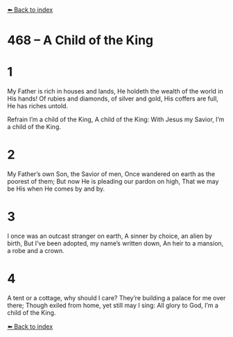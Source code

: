 [⬅️ Back to index](../README.md)

# 468 – A Child of the King


# 1
My Father is rich in houses and lands,
He holdeth the wealth of the world in His hands!
Of rubies and diamonds, of silver and gold,
His coffers are full, He has riches untold.

Refrain
I’m a child of the King,
A child of the King:
With Jesus my Savior,
I’m a child of the King.

# 2
My Father’s own Son, the Savior of men,
Once wandered on earth as the poorest of them;
But now He is pleading our pardon on high,
That we may be His when He comes by and by.

# 3
I once was an outcast stranger on earth,
A sinner by choice, an alien by birth,
But I’ve been adopted, my name’s written down,
An heir to a mansion, a robe and a crown.

# 4
A tent or a cottage, why should I care?
They’re building a palace for me over there;
Though exiled from home, yet still may I sing:
All glory to God, I’m a child of the King.

[⬅️ Back to index](../README.md)
